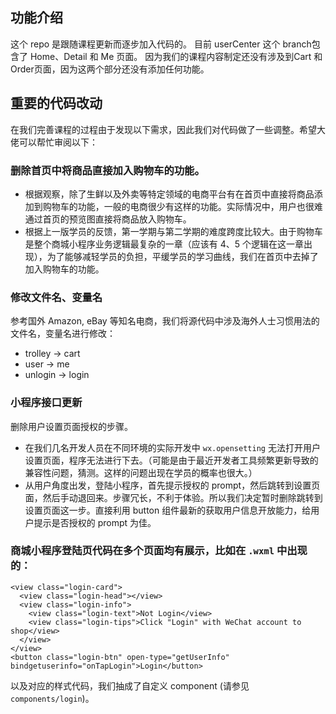 ## 功能介绍
这个 repo 是跟随课程更新而逐步加入代码的。
目前 userCenter 这个 branch包含了 Home、Detail 和 Me 页面。 因为我们的课程内容制定还没有涉及到Cart 和Order页面，因为这两个部分还没有添加任何功能。

## 重要的代码改动
在我们完善课程的过程由于发现以下需求，因此我们对代码做了一些调整。希望大佬可以帮忙审阅以下：

### 删除首页中将商品直接加入购物车的功能。
- 根据观察，除了生鲜以及外卖等特定领域的电商平台有在首页中直接将商品添加到购物车的功能，一般的电商很少有这样的功能。实际情况中，用户也很难通过首页的预览图直接将商品放入购物车。
- 根据上一版学员的反馈，第一学期与第二学期的难度跨度比较大。由于购物车是整个商城小程序业务逻辑最复杂的一章（应该有 4、5 个逻辑在这一章出现），为了能够减轻学员的负担，平缓学员的学习曲线，我们在首页中去掉了加入购物车的功能。

### 修改文件名、变量名

  参考国外 Amazon, eBay 等知名电商，我们将源代码中涉及海外人士习惯用法的文件名，变量名进行修改：
- trolley -> cart
- user -> me
- unlogin -> login

### 小程序接口更新

  删除用户设置页面授权的步骤。
- 在我们几名开发人员在不同环境的实际开发中 `wx.opensetting` 无法打开用户设置页面，程序无法进行下去。（可能是由于最近开发者工具频繁更新导致的兼容性问题，猜测。这样的问题出现在学员的概率也很大。）
- 从用户角度出发，登陆小程序，首先提示授权的 prompt，然后跳转到设置页面，然后手动退回来。步骤冗长，不利于体验。所以我们决定暂时删除跳转到设置页面这一步。直接利用 button 组件最新的获取用户信息开放能力，给用户提示是否授权的 prompt 为佳。

### 商城小程序登陆页代码在多个页面均有展示，比如在 `.wxml` 中出现的：

```
<view class="login-card">
  <view class="login-head"></view>
  <view class="login-info">
    <view class="login-text">Not Login</view>
    <view class="login-tips">Click "Login" with WeChat account to shop</view>
  </view>
</view>
<button class="login-btn" open-type="getUserInfo" bindgetuserinfo="onTapLogin">Login</button>
```
以及对应的样式代码，我们抽成了自定义 component (请参见 `components/login`)。


